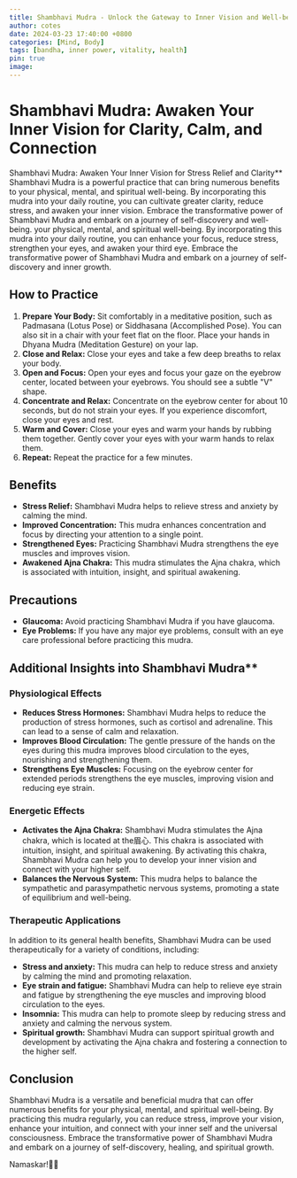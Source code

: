 ```yaml
---
title: Shambhavi Mudra - Unlock the Gateway to Inner Vision and Well-being for Clarity, Calm, and Connection
author: cotes
date: 2024-03-23 17:40:00 +0800
categories: [Mind, Body]
tags: [bandha, inner power, vitality, health] 
pin: true
image: 
---
```


# Shambhavi Mudra: Awaken Your Inner Vision for Clarity, Calm, and Connection

Shambhavi Mudra: Awaken Your Inner Vision for Stress Relief and Clarity**
Shambhavi Mudra is a powerful practice that can bring numerous benefits to your physical, mental, and spiritual well-being. By incorporating this mudra into your daily routine, you can cultivate greater clarity, reduce stress, and awaken your inner vision. Embrace the transformative power of Shambhavi Mudra and embark on a journey of self-discovery and well-being. your physical, mental, and spiritual well-being. By incorporating this mudra into your daily routine, you can enhance your focus, reduce stress, strengthen your eyes, and awaken your third eye. Embrace the transformative power of Shambhavi Mudra and embark on a journey of self-discovery and inner growth.

## How to Practice

1. **Prepare Your Body:** Sit comfortably in a meditative position, such as Padmasana (Lotus Pose) or Siddhasana (Accomplished Pose). You can also sit in a chair with your feet flat on the floor. Place your hands in Dhyana Mudra (Meditation Gesture) on your lap.
2. **Close and Relax:** Close your eyes and take a few deep breaths to relax your body.
3. **Open and Focus:** Open your eyes and focus your gaze on the eyebrow center, located between your eyebrows. You should see a subtle "V" shape.
4. **Concentrate and Relax:** Concentrate on the eyebrow center for about 10 seconds, but do not strain your eyes. If you experience discomfort, close your eyes and rest.
5. **Warm and Cover:** Close your eyes and warm your hands by rubbing them together. Gently cover your eyes with your warm hands to relax them.
6. **Repeat:** Repeat the practice for a few minutes.

## Benefits

* **Stress Relief:** Shambhavi Mudra helps to relieve stress and anxiety by calming the mind.
* **Improved Concentration:** This mudra enhances concentration and focus by directing your attention to a single point.
* **Strengthened Eyes:** Practicing Shambhavi Mudra strengthens the eye muscles and improves vision.
* **Awakened Ajna Chakra:** This mudra stimulates the Ajna chakra, which is associated with intuition, insight, and spiritual awakening.

## Precautions

* **Glaucoma:** Avoid practicing Shambhavi Mudra if you have glaucoma.
* **Eye Problems:** If you have any major eye problems, consult with an eye care professional before practicing this mudra.

## Additional Insights into Shambhavi Mudra**

### Physiological Effects

* **Reduces Stress Hormones:** Shambhavi Mudra helps to reduce the production of stress hormones, such as cortisol and adrenaline. This can lead to a sense of calm and relaxation.
* **Improves Blood Circulation:** The gentle pressure of the hands on the eyes during this mudra improves blood circulation to the eyes, nourishing and strengthening them.
* **Strengthens Eye Muscles:** Focusing on the eyebrow center for extended periods strengthens the eye muscles, improving vision and reducing eye strain.

### Energetic Effects

* **Activates the Ajna Chakra:** Shambhavi Mudra stimulates the Ajna chakra, which is located at the眉心. This chakra is associated with intuition, insight, and spiritual awakening. By activating this chakra, Shambhavi Mudra can help you to develop your inner vision and connect with your higher self.
* **Balances the Nervous System:** This mudra helps to balance the sympathetic and parasympathetic nervous systems, promoting a state of equilibrium and well-being.

### Therapeutic Applications

In addition to its general health benefits, Shambhavi Mudra can be used therapeutically for a variety of conditions, including:

* **Stress and anxiety:** This mudra can help to reduce stress and anxiety by calming the mind and promoting relaxation.
* **Eye strain and fatigue:** Shambhavi Mudra can help to relieve eye strain and fatigue by strengthening the eye muscles and improving blood circulation to the eyes.
* **Insomnia:** This mudra can help to promote sleep by reducing stress and anxiety and calming the nervous system.
* **Spiritual growth:** Shambhavi Mudra can support spiritual growth and development by activating the Ajna chakra and fostering a connection to the higher self.

## Conclusion

Shambhavi Mudra is a versatile and beneficial mudra that can offer numerous benefits for your physical, mental, and spiritual well-being. By practicing this mudra regularly, you can reduce stress, improve your vision, enhance your intuition, and connect with your inner self and the universal consciousness. Embrace the transformative power of Shambhavi Mudra and embark on a journey of self-discovery, healing, and spiritual growth.

Namaskar!🙏✨